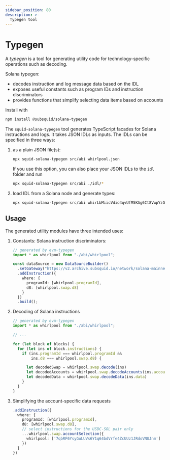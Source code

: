 ```yaml
---
sidebar_position: 80
description: >-
  Typegen tool
---
```


# Typegen

A _typegen_ is a tool for generating utility code for technology-specific operations such as decoding.

Solana typegen:

- decodes instruction and log message data based on the IDL
- exposes useful constants such as program IDs and instruction discriminators
- provides functions that simplify selecting data items based on accounts

Install with

```bash
npm install @subsquid/solana-typegen
```

The `squid-solana-typegen` tool generates TypeScript facades for Solana instructions and logs. It takes JSON IDLs as inputs. The IDLs  can be specified in three ways:

1. as a plain JSON file(s):

   ```bash
   npx squid-solana-typegen src/abi whirlpool.json
   ```

   If you use this option, you can also place your JSON IDLs to the `idl` folder and run

   ```bash
   npx squid-solana-typegen src/abi ./idl/*
   ```

2. load IDL from a Solana node and generate types:

   ```bash
   npx squid-solana-typegen src/abi whirLbMiicVdio4qvUfM5KAg6Ct8VwpYzGff3uctyCc#whirlpool
   ```

## Usage

The generated utility modules have three intended uses:

1. Constants: Solana instruction discriminators:

   ```ts
   // generated by evm-typegen
   import * as whirlpool from "./abi/whirlpool";

   const dataSource = new DataSourceBuilder()
     .setGateway("https://v2.archive.subsquid.io/network/solana-mainnet")
     .addInstruction({
       where: {
         programId: [whirlpool.programId],
         d8: [whirlpool.swap.d8]
       }
     })
     .build();
   ```

2. Decoding of Solana instructions

   ```ts
   // generated by evm-typegen
   import * as whirlpool from "./abi/whirlpool";

   // ...

   for (let block of blocks) {
     for (let ins of block.instructions) {
       if (ins.programId === whirlpool.programId &&
           ins.d8 === whirlpool.swap.d8) {

         let decodedSwap = whirlpool.swap.decode(ins)
         let decodedAccounts = whirlpool.swap.decodeAccounts(ins.accounts)
         let decodedData = whirlpool.swap.decodeData(ins.data)
       }
     }
   }
   ```

3. Simplifying the account-specific data requests

   ```ts
   .addInstruction({
     where: {
       programId: [whirlpool.programId],
       d8: [whirlpool.swap.d8],
       // select instructions for the USDC-SOL pair only
       ...whirlpool.swap.accountSelection({
         whirlpool: ['7qbRF6YsyGuLUVs6Y1q64bdVrfe4ZcUUz1JRdoVNUJnm']
       })
     }
   })
   ```
